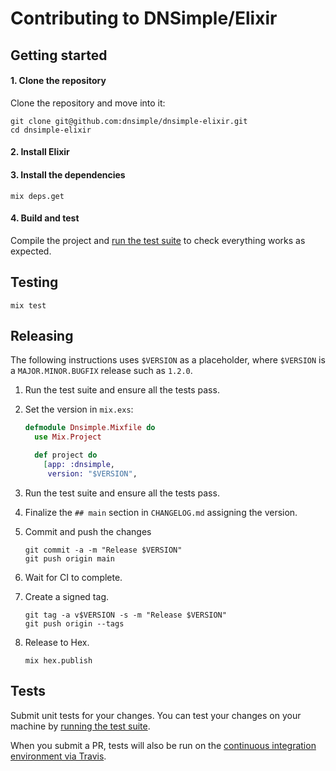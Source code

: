 # Contributing to DNSimple/Elixir

## Getting started

#### 1. Clone the repository

Clone the repository and move into it:

```shell
git clone git@github.com:dnsimple/dnsimple-elixir.git
cd dnsimple-elixir
```

#### 2. Install Elixir

#### 3. Install the dependencies

```shell
mix deps.get
```

#### 4. Build and test

Compile the project and [run the test suite](#testing) to check everything works as expected.


## Testing

```shell
mix test
```


## Releasing

The following instructions uses `$VERSION` as a placeholder, where `$VERSION` is a `MAJOR.MINOR.BUGFIX` release such as `1.2.0`.

1. Run the test suite and ensure all the tests pass.

1. Set the version in `mix.exs`:

    ```elixir
    defmodule Dnsimple.Mixfile do
      use Mix.Project

      def project do
        [app: :dnsimple,
         version: "$VERSION",
    ```

1. Run the test suite and ensure all the tests pass.

1. Finalize the `## main` section in `CHANGELOG.md` assigning the version.

1. Commit and push the changes

    ```shell
    git commit -a -m "Release $VERSION"
    git push origin main
    ```

1. Wait for CI to complete.

1. Create a signed tag.

    ```shell
    git tag -a v$VERSION -s -m "Release $VERSION"
    git push origin --tags
    ```

1. Release to Hex.

    ```shell
    mix hex.publish
    ```


## Tests

Submit unit tests for your changes. You can test your changes on your machine by [running the test suite](#testing).

When you submit a PR, tests will also be run on the [continuous integration environment via Travis](https://travis-ci.com/dnsimple/dnsimple-elixir).
